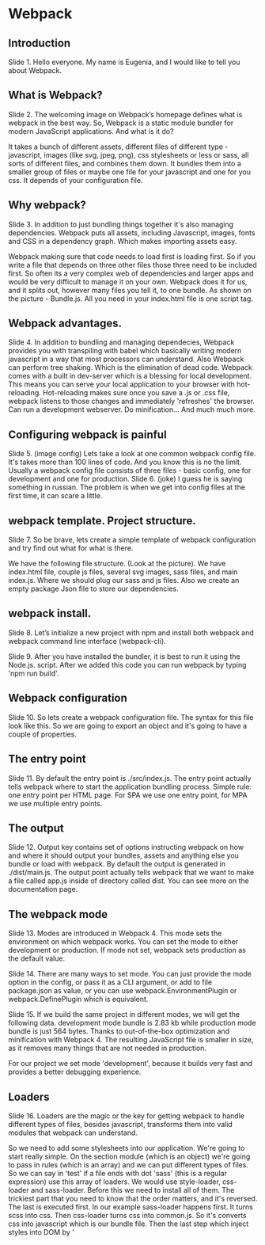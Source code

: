 # Webpack

## Introduction
Slide 1.
Hello everyone. My name is Eugenia, and I would like to tell you about Webpack.

## What is Webpack?
Slide 2.
The welcoming image on Webpack’s homepage defines what is webpack in the best way.
So, Webpack is a static module bundler for modern JavaScript applications.
And what is it do?

It takes a bunch of different assets, different files of different type - 
javascript, images (like svg, jpeg, png), css stylesheets or less or sass, all sorts of different files,
and combines them down. It bundles them into a smaller group of files or maybe one file for your javascript and one for you css. It depends of your configuration file.

## Why webpack?
Slide 3.
In addition to just bundling things together it's also managing dependencies.
Webpack puts all assets, including Javascript, images, fonts and CSS in a dependency graph. Which makes importing assets easy.

Webpack making sure that code needs to load first is loading first.
So if you write a file that depends on three other files those three need to be included first.
So often its a very complex web of dependencies and larger apps and would be very difficult to manage it on your own. Webpack does it for us, and it splits out, however many files you tell it, to one bundle.
As shown on the picture - Bundle.js.
All you need in your index.html file is one script tag.

## Webpack advantages.
Slide 4.
In addition to bundling and managing dependecies, 
Webpack provides you with transpiling with babel which basically writing modern javascript in a way that most processors can understand.
Also Webpack can perform tree shaking. Which is the elimination of dead code.
Webpack comes with a built in dev-server which is a blessing for local development.
This means you can serve your local application to your browser with hot-reloading.
Hot-reloading makes sure once you save a .js or .css file, webpack listens to those changes and immediately
'refreshes' the browser.
Can run a development webserver.
Do minification...
And much much more.

## Configuring webpack is painful
Slide 5. (image config)
Lets take a look at one common webpack config file. It's takes more than 100 lines of code.
And you know this is no the limit. Usually a webpack config file consists of three files - 
basic config, one for development and one for production.
Slide 6. (joke) I guess he is saying something in russian.
The problem is when we get into config files at the first time,
it can scare a little. 

## webpack template. Project structure.
Slide 7.
So be brave, 
lets create a simple template of webpack configuration and try find out what for what is there.

We have the following file structure. (Look at the picture).
We have index.html file, couple js files, several svg images, sass files, and main index.js.
Where we should plug our sass and js files.
Also we create an empty package Json file to store our dependencies. 

## webpack install.
Slide 8.
Let’s initialize a new project with npm and install both webpack and webpack command line interface (webpack-cli).

Slide 9.
After you have installed the bundler, it is best to run it using the Node.js. script.
After we added this code you can run webpack by typing 'npm run build'.

## Webpack configuration
Slide 10.
So lets create a webpack configuration file.
The syntax for this file look like this.
So we are going to export an object and it's going to have a couple of properties.

## The entry point
Slide 11.
By default the entry point is ./src/index.js.
The entry point actually tells webpack where to start the application bundling process.
Simple rule: one entry point per HTML page. 
For SPA we use one entry point, for MPA we use multiple entry points.

## The output
Slide 12.
Output key contains set of options instructing webpack on how and where it should output your bundles, assets and anything else you bundle or load with webpack.
By default the output is generated in ./dist/main.js.
The output point actually tells webpack that we want 
to make a file called app.js inside of directory called dist.
You can see more on the documentation page. 

## The webpack mode
Slide 13.
Modes are introduced in Webpack 4. 
This mode sets the environment on which webpack works. You can set the mode to either development or production.
If mode not set, webpack sets production as the default value.

Slide 14.
There are many ways to set mode.
You can just provide the mode option in the config,
or pass it as a CLI argument,
or add to file package.json as value,
or you can use webpack.EnvironmentPlugin or webpack.DefinePlugin which is equivalent.

Slide 15.
If we build the same project in different modes, we will get the following data.
development mode bundle is 2.83 kb while production mode bundle is just 564 bytes.
Thanks to out-of-the-box optimization and minification with Webpack 4.
The resulting JavaScript file is smaller in size, as it removes many things that are not needed in production.

For our project we set mode 'development', because it builds very fast and provides a better debugging experience.

## Loaders
Slide 16.
Loaders are the magic or the key for getting webpack to handle different types of files, besides javascript,
transforms them into valid modules that webpack can understand.

So we need to add some stylesheets into our application.
We're going to start really simple. On the section module (which is an object)
we're going to pass in rules (which is an array) and we can put different types of files.
So we can say in 'test' if a file ends with dot 'sass' (this is a regular expression) use this array of loaders.
We would use style-loader, css-loader and sass-loader.
Before this we need to install all of them.
The trickiest part that you need to know that the order matters, and it's reversed.
The last is executed first.
In our example sass-loader happens first. It turns scss into css. Then css-loader turns css into common.js.
So it's converts css into javascript which is our bundle file.
Then the last step which inject styles into DOM by '<style>' tag.

## Handling images.
Slide 17.
Webpack allows us to use images in a very convenient way, using the file-loader loader.
The concept is the same, but use another regular expression for images.
This simple configuration:

Slide 18.
Allows you to import images in your JavaScript:

## Babel.
Slide 19.
What kind of loaders are there? The answer is simple - Many! More loaders you can find at the documentation page.
A commonly used loader is Babel, which is used to transpile modern JavaScript to ES5 code.

## Plugins
Slide 20.
Plugins are like loaders, but on steroids. They can do things that loaders can’t do, and they are the main building block of webpack. Plugins make webpack flexible.
They are most widely used for bundle optimization, minification, script injection, stats emission and etc.

The HTMLWebpackPlugin plugin has the job of automatically creating an HTML file and adding the output JS bundle path.
You can use it in many ways. 
In the first case, the plugin will generate an HTML5 file for you.
Otherwise you can define the location of your index.html file as a template.

## Generate Source Maps
Slide 21.
Since webpack bundles the code, Source Maps are mandatory to get a reference to the original file that raised an error, for example.
You tell webpack to generate source maps using the devtool property of the configuration.

devtool has many possible values, the most used probably are:

-none: adds no source maps
-source-map: ideal for production, provides a separate source map that can be minimized, and adds a reference into the bundle, so development tools know that the source map is available. Of course you should configure the server to avoid shipping this, and just use it for debugging purposes
-inline-source-map: ideal for development, inlines the source map as a Data URL

## Conclusion
Slide 22.
In conclusion I need to say that webpack is an extremely powerful and the most popular tool for modern development and you need to spend a lot of time for studying it.

Thanks a bunch for your attention!
